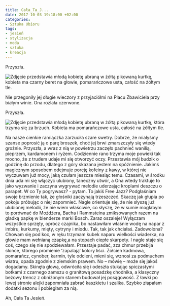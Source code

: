 ```yaml
---
title: Cała_Ta_J...
date: 2017-10-03 19:18:00 +02:00
categories:
- Sztuka Ubioru
tags:
- jesień
- stylizacja
- moda
- sztuka
- kreacja
---
```


<olela-narrative>
Przyszła.
</olela-narrative>

![Zdjęcie przedstawia młodą kobietę ubraną w żółtą pikowaną kurtkę, kobieta ma czarny beret na głowie, pomarańczowe usta, całość na żółtym tle.](https://assets2.ello.co/uploads/asset/attachment/6311175/ello-optimized-adff9eaf.jpg)

Nie przegoniły jej długie wieczory z przyjaciółmi na Placu Zbawiciela przy białym winie. Ona rozlała czerwone. 

<olela-narrative>
Przyszła.
</olela-narrative>

![Zdjęcie przedstawia młodą kobietę ubraną w żółtą pikowaną kurtkę, która trzyma się za brzuch. Kobieta ma pomarańczowe usta, całość na żółtym tle.](https://assets1.ello.co/uploads/asset/attachment/6311178/ello-optimized-1d7944a6.jpg)

Na nasze cienkie ramiączka zarzuciła szare swetry. Dobrze, że miałyśmy szanse poprosić ją o parę broszek, choć jej brwi zmarszczyły się wtedy groźnie. Przyszła, a wraz z nią w powietrzu zaczęło pachnieć wanilią, pieprzem, kardamonem i ryżem. Codziennie rano trzyma moje powieki tak mocno, że z trudem udaje mi się otworzyć oczy. Przestawia mój budzik o godzinę do przodu, dlatego z góry skazana jestem na spóźnienie. Jakimś magicznym sposobem odejmuje porcję kofeiny z kawy, w której nie wyczuwam już mocy, jaką czułam jeszcze miesiąc temu. Czasami, w środku dnia uda mi się włączyć ulubiony, taneczny utwór, a Ona wtedy traktuje to jako wyzwanie i zaczyna wygrywać melodie uderzając kroplami deszczu o parapet. W co Ty pogrywasz? - pytam. To jakiś Free Jazz? Podgłaśniam swoje brzmienie tak, że głośniki zaczynają trzeszczeć. Skaczę jak głupia po pokoju próbując o niej zapomnieć. Nagle orientuje się, że nie słyszę już ulubionej melodii, że nie wiem właściwie, co słyszę, że w sumie mogłabym to porównać do Możdżera, Bacha i Rammsteina zmiksowanych razem na gładką papkę w blenderze marki Bosch. Zaraz oszaleje! Wyłączam wszystkie sprzęty, oprócz czajnika, bo nastawiłam właśnie wodę na napar z imbiru, kurkumy, mięty, cytryny i miodu. Tak, tak jak chciałaś. Zadowolona? Chowam się pod koc, w ręku trzymam kubek naparu wielkości wiaderka, na głowie mam wełnianą czapkę,a na stopach ciepłe skarpety. I nagle staje się coś, czego się nie spodziewałam. Przestaje padać, zza chmur przebija słońce, którego promienie ‘zapalają’ kolory liści. Żółcień kadmowa, pomarańcz, cynober, karmin, tyle odcieni, mieni się, wznosi za podmuchem wiatru, opada zgodnie z ziemskim prawem. No – mówię – może się jakoś dogadamy. Skinęła głową, odwróciła się i odeszła stukając spiczastymi botkami z czarnego zamszu o granitową posadzkę chodnika, a klasyczny beżowy trencz z obniżonym stanem budował jej posągowość. Z ławki po lewej stronie alejki zapomniała zabrać kaszkietu i szalika. Szybko złapałam dodatki sezonu i pobiegłam za nią.

<olela-narrative>
Ah, Cała Ta Jesień.
</olela-narrative>
